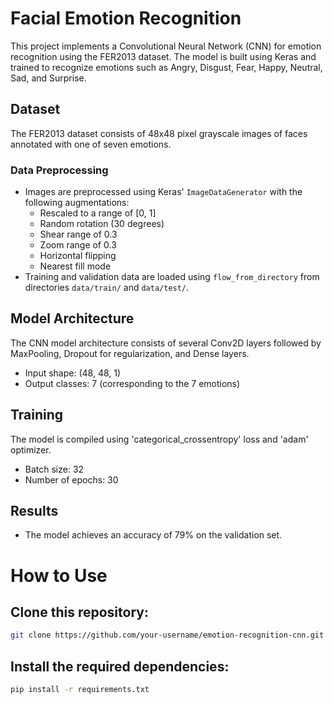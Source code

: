 # Facial Emotion Recognition

This project implements a Convolutional Neural Network (CNN) for emotion recognition using the FER2013 dataset. The model is built using Keras and trained to recognize emotions such as Angry, Disgust, Fear, Happy, Neutral, Sad, and Surprise.

## Dataset
The FER2013 dataset consists of 48x48 pixel grayscale images of faces annotated with one of seven emotions.

### Data Preprocessing
- Images are preprocessed using Keras' `ImageDataGenerator` with the following augmentations:
  - Rescaled to a range of [0, 1]
  - Random rotation (30 degrees)
  - Shear range of 0.3
  - Zoom range of 0.3
  - Horizontal flipping
  - Nearest fill mode
- Training and validation data are loaded using `flow_from_directory` from directories `data/train/` and `data/test/`.

## Model Architecture
The CNN model architecture consists of several Conv2D layers followed by MaxPooling, Dropout for regularization, and Dense layers.
- Input shape: (48, 48, 1)
- Output classes: 7 (corresponding to the 7 emotions)

## Training
The model is compiled using 'categorical_crossentropy' loss and 'adam' optimizer.
- Batch size: 32
- Number of epochs: 30

## Results
- The model achieves an accuracy of 79% on the validation set.



# How to Use

## Clone this repository:
```bash
git clone https://github.com/your-username/emotion-recognition-cnn.git
```
## Install the required dependencies:
```bash
pip install -r requirements.txt
```

